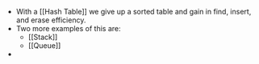- With a [[Hash Table]] we give up a sorted table and gain in find, insert, and erase efficiency.
- Two more examples of this are:
	- [[Stack]]
	- [[Queue]]
- 